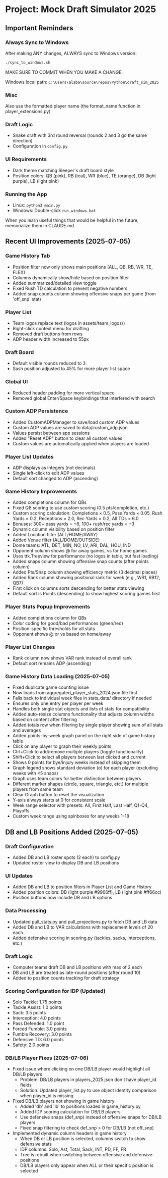 # Project: Mock Draft Simulator 2025

## Important Reminders

### Always Sync to Windows
After making ANY changes, ALWAYS sync to Windows version:
```bash
./sync_to_windows.sh
```

MAKE SURE TO COMMIT WHEN YOU MAKE A CHANGE.

Windows local path: `C:\Users\alaba\source\repos\Python\draft_sim_2025`

### Misc
Also use the formatted player name (the format_name function in player_extensions.py)

### Draft Logic
- Snake draft with 3rd round reversal (rounds 2 and 3 go the same direction)
- Configuration in `config.py`

### UI Requirements
- Dark theme matching Sleeper's draft board style
- Position colors: QB (pink), RB (teal), WR (blue), TE (orange), DB (light purple), LB (light pink)

### Running the App
- Linux: `python3 main.py`
- Windows: Double-click `run_windows.bat`

When you learn useful things that would be helpful in the future, memorialize them in CLAUDE.md

## Recent UI Improvements (2025-07-05)

### Game History Tab
- Position filter now only shows main positions (ALL, QB, RB, WR, TE, FLEX)
- Columns dynamically show/hide based on position filter
- Added summarized/detailed view toggle
- Fixed Rush TD calculation to prevent negative numbers
- Added snap counts column showing offensive snaps per game (from 'off_snp' stat)

### Player List
- Team logos replace text (logos in assets/team_logos/)
- Right-click context menu for drafting
- Removed draft buttons from rows
- ADP header width increased to 55px

### Draft Board
- Default visible rounds reduced to 3
- Sash position adjusted to 45% for more player list space

### Global UI
- Reduced header padding for more vertical space
- Removed global Enter/Space keybindings that interfered with search

### Custom ADP Persistence
- Added CustomADPManager to save/load custom ADP values
- Custom ADP values are saved to data/custom_adp.json
- Values persist between app sessions
- Added "Reset ADP" button to clear all custom values
- Custom values are automatically applied when players are loaded

### Player List Updates
- ADP displays as integers (not decimals)
- Single left-click to edit ADP values
- Default sort changed to ADP (ascending)

### Game History Improvements
- Added completions column for QBs
- Fixed QB scoring to use custom scoring (0.5 pts/completion, etc.)
- Custom scoring calculation: Completions × 0.5, Pass Yards × 0.05, Rush Yards × 0.2, Receptions × 2.0, Rec Yards × 0.2, All TDs × 6.0
- Bonuses: 300+ pass yards = +6, 100+ rush/rec yards = +3
- Dynamic column visibility based on position filter
- Added Location filter (ALL/HOME/AWAY)
- Added Venue filter (ALL/DOME/OUTSIDE)
- Dome teams: ATL, DET, MIN, NO, LV, ARI, DAL, HOU, IND
- Opponent column shows @ for away games, vs for home games
- Uses ttk.Treeview for performance (no logos in table, but fast loading)
- Added snaps column showing offensive snap counts (after points column)
- Added Pts/Snap column showing efficiency metric (3 decimal places)
- Added Rank column showing positional rank for week (e.g., WR1, RB12, QB7)
- First click on columns sorts descending for better stats viewing
- Default sort is Points (descending) to show highest scoring games first

### Player Stats Popup Improvements
- Added completions column for QBs
- Color coding for good/bad performances (green/red)
- Position-specific thresholds for all stats
- Opponent shows @ or vs based on home/away

### Player List Changes
- Rank column now shows VAR rank instead of overall rank
- Default sort remains ADP (ascending)

### Game History Data Loading (2025-07-05)
- Fixed duplicate game counting issue
- Now loads from aggregated_player_stats_2024.json file first
- Falls back to individual week files in stats_data/ directory if needed
- Ensures only one entry per player per week
- Handles both single stat objects and lists of stats for compatibility
- Added auto-resize columns functionality that adjusts column widths based on content after filtering
- Added totals row when filtering by single player showing sum of all stats and averages
- Added points-by-week graph panel on the right side of game history table
- Click on any player to graph their weekly points
- Ctrl+Click to add/remove multiple players (toggle functionality)
- Shift+Click to select all players between last clicked and current
- Shows 0 points for bye/injury weeks instead of skipping them
- Graph legend shows standard deviation (σ) for each player (excluding weeks with <5 snaps)
- Graph uses team colors for better distinction between players
- Different marker shapes (circle, square, triangle, etc.) for multiple players from same team
- Clear Graph button to reset the visualization
- Y-axis always starts at 0 for consistent scale
- Week range selector with presets: All, First Half, Last Half, Q1-Q4, Playoffs
- Custom week range using spinboxes for any weeks 1-18

## DB and LB Positions Added (2025-07-05)

### Draft Configuration
- Added DB and LB roster spots (2 each) to config.py
- Updated roster view to display DB and LB positions

### UI Updates
- Added DB and LB to position filters in Player List and Game History
- Added position colors: DB (light purple #9966ff), LB (light pink #ff66cc)
- Position buttons now include DB and LB options

### Data Processing
- Updated pull_stats.py and pull_projections.py to fetch DB and LB data
- Added DB and LB to VAR calculations with replacement levels of 20 each
- Added defensive scoring in scoring.py (tackles, sacks, interceptions, etc.)

### Draft Logic
- Computer teams draft DB and LB positions with max of 2 each
- DB and LB are treated as late-round positions (after round 10)
- Added to position counts tracking for draft strategy

### Scoring Configuration for IDP (Updated)
- Solo Tackle: 1.75 points
- Tackle Assist: 1.0 points
- Sack: 3.5 points
- Interception: 4.0 points
- Pass Defended: 1.0 point
- Forced Fumble: 3.0 points
- Fumble Recovery: 3.0 points
- Defensive TD: 6.0 points
- Safety: 2.0 points

### DB/LB Player Fixes (2025-07-06)
- Fixed issue where clicking on one DB/LB player would highlight all DB/LB players
  - Problem: DB/LB players in players_2025.json don't have player_id fields
  - Solution: Updated player_list.py to use object identity comparison when player_id is missing
- Fixed DB/LB players not showing in game history
  - Added 'db' and 'lb' to positions loaded in game_history.py
  - Added IDP scoring calculation for DB/LB players
  - Use defensive snaps (def_snp) instead of offensive snaps for DB/LB players
  - Fixed snap filtering to check def_snp > 0 for DB/LB (not off_snp)
- Implemented dynamic column headers in game history
  - When DB or LB position is selected, columns switch to show defensive stats
  - IDP columns: Solo, Ast, Total, Sack, INT, PD, FF, FR
  - Tree is rebuilt when switching between offensive and defensive positions
  - DB/LB players only appear when ALL or their specific position is selected
